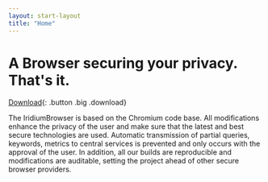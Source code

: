```yaml
---
layout: start-layout
title: "Home"
---
```


A Browser securing your privacy. That's it.
================================  
      
[Download](downloads/){: .button .big .download}     
	 
The IridiumBrowser is based on the Chromium code base. All modifications enhance the privacy of the user and make sure that the latest and best secure technologies are used.
Automatic transmission of partial queries, keywords, metrics to central services is prevented and only occurs with the approval of the user. In addition, all our builds are reproducible and modifications are auditable, setting the project ahead of other secure browser providers.
